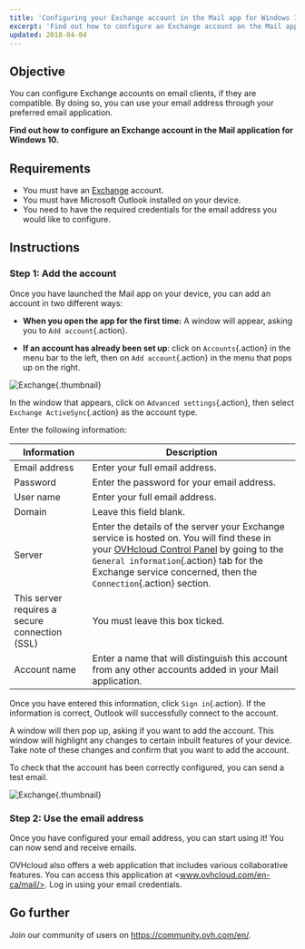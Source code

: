 ```yaml
---
title: 'Configuring your Exchange account in the Mail app for Windows 10'
excerpt: 'Find out how to configure an Exchange account on the Mail application for Windows 10'
updated: 2018-04-04
---
```


## Objective

You can configure Exchange accounts on email clients, if they are compatible. By doing so, you can use your email address through your preferred email application.

**Find out how to configure an Exchange account in the Mail application for Windows 10.**

## Requirements

- You must have an [Exchange](/links/web/emails-hosted-exchange) account.
- You must have Microsoft Outlook installed on your device.
- You need to have the required credentials for the email address you would like to configure.

## Instructions

### Step 1: Add the account

Once you have launched the Mail app on your device, you can add an account in two different ways:

- **When you open the app for the first time:** A window will appear, asking you to `Add account`{.action}.

- **If an account has already been set up**: click on `Accounts`{.action} in the menu bar to the left, then on `Add account`{.action} in the menu that pops up on the right.

![Exchange](images/configuration-mail-windows-step1.png){.thumbnail}

In the window that appears, click on `Advanced settings`{.action}, then select `Exchange ActiveSync`{.action} as the account type.

Enter the following information:

|Information|Description|
|---|---|
|Email address|Enter your full email address.|
|Password|Enter the password for your email address.|
|User name|Enter your full email address.|
|Domain|Leave this field blank.|
|Server|Enter the details of the server your Exchange service is hosted on. You will find these in your [OVHcloud Control Panel](/links/manager) by going to the `General information`{.action} tab for the Exchange service concerned, then the `Connection`{.action} section.|
|This server requires a secure connection (SSL)|You must leave this box ticked.|
|Account name|Enter a name that will distinguish this account from any other accounts added in your Mail application.|

Once you have entered this information, click `Sign in`{.action}. If the information is correct, Outlook will successfully connect to the account.

A window will then pop up, asking if you want to add the account. This window will highlight any changes to certain inbuilt features of your device. Take note of these changes and confirm that you want to add the account.

To check that the account has been correctly configured, you can send a test email.

![Exchange](images/configuration-mail-windows-exchange-step2.png){.thumbnail}

### Step 2: Use the email address

Once you have configured your email address, you can start using it! You can now send and receive emails.

OVHcloud also offers a web application that includes various collaborative features. You can access this application at <www.ovhcloud.com/en-ca/mail/>. Log in using your email credentials.

## Go further

Join our community of users on <https://community.ovh.com/en/>.